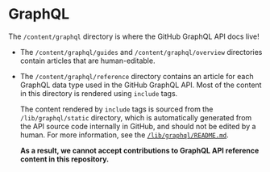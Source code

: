 # GraphQL

The `/content/graphql` directory is where the GitHub GraphQL API docs live!

* The `/content/graphql/guides` and `/content/graphql/overview` directories contain articles that are human-editable.
* The `/content/graphql/reference` directory contains an article for each GraphQL data type used in the GitHub GraphQL API. Most of the content in this directory is rendered using `include` tags.

  The content rendered by `include` tags is sourced from the `/lib/graphql/static` directory, which is automatically generated from the API source code internally in GitHub, and should not be edited by a human. For more information, see the [`/lib/graphql/README.md`](/lib/graphql/README.md).

  **As a result, we cannot accept contributions to GraphQL API reference content in this repository.**
